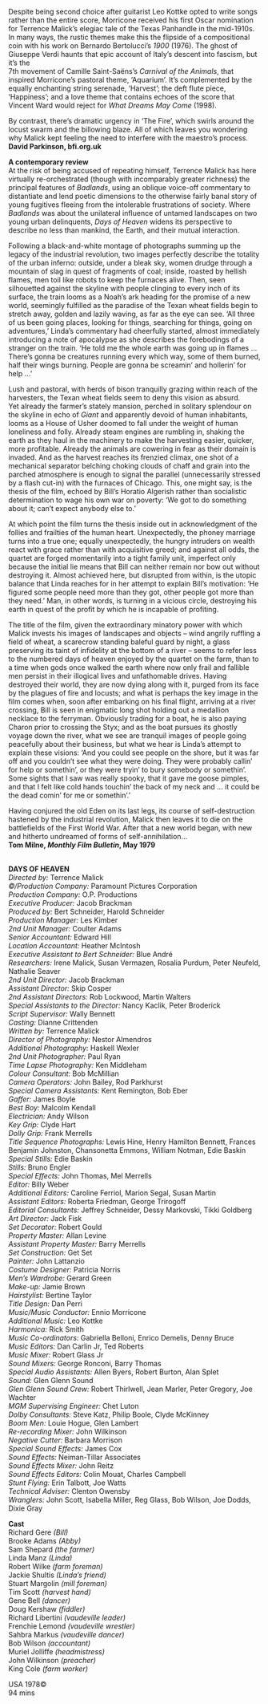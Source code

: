 

Despite being second choice after guitarist Leo Kottke opted to write songs rather than the entire score, Morricone received his first Oscar nomination for Terrence Malick’s elegiac tale of the Texas Panhandle in the mid-1910s.  
In many ways, the rustic themes make this the flipside of a compositional coin with his work on Bernardo Bertolucci’s _1900_ (1976). The ghost of Giuseppe Verdi haunts that epic account of Italy’s descent into fascism, but it’s the  
7th movement of Camille Saint-Saëns’s _Carnival of the Animals_, that inspired Morricone’s pastoral theme, ‘Aquarium’. It’s complemented by the equally enchanting string serenade, ‘Harvest’; the deft flute piece, ‘Happiness’; and a love theme that contains echoes of the score that Vincent Ward would reject for _What Dreams May Come_ (1998).

By contrast, there’s dramatic urgency in ‘The Fire’, which swirls around the locust swarm and the billowing blaze. All of which leaves you wondering why Malick kept feeling the need to interfere with the maestro’s process.  
**David Parkinson, bfi.org.uk**

**A contemporary review**  
At the risk of being accused of repeating himself, Terrence Malick has here virtually re-orchestrated (though with incomparably greater richness) the principal features of _Badlands_, using an oblique voice-off commentary to distantiate and lend poetic dimensions to the otherwise fairly banal story of young fugitives fleeing from the intolerable frustrations of society. Where _Badlands_ was about the unilateral influence of untamed landscapes on two young urban delinquents, _Days of Heaven_ widens its perspective to describe no less than mankind, the Earth, and their mutual interaction.

Following a black-and-white montage of photographs summing up the legacy of the industrial revolution, two images perfectly describe the totality of the urban inferno: outside, under a bleak sky, women drudge through a mountain of slag in quest of fragments of coal; inside, roasted by hellish flames, men toil like robots to keep the furnaces alive. Then, seen silhouetted against the skyline with people clinging to every inch of its surface, the train looms as a Noah’s ark heading for the promise of a new world, seemingly fulfilled as the paradise of the Texan wheat fields begin to stretch away, golden and lazily waving, as far as the eye can see. ‘All three of us been going places, looking for things, searching for things, going on adventures,’ Linda’s commentary had cheerfully started, almost immediately introducing a note of apocalypse as she describes the forebodings of a stranger on the train. ‘He told me the whole earth was going up in flames ... There’s gonna be creatures running every which way, some of them burned, half their wings burning. People are gonna be screamin’ and hollerin’ for help ...’

Lush and pastoral, with herds of bison tranquilly grazing within reach of the harvesters, the Texan wheat fields seem to deny this vision as absurd.  
Yet already the farmer’s stately mansion, perched in solitary splendour on the skyline in echo of _Giant_ and apparently devoid of human inhabitants, looms as a House of Usher doomed to fall under the weight of human loneliness and folly. Already steam engines are rumbling in, shaking the earth as they haul in the machinery to make the harvesting easier, quicker, more profitable. Already the animals are cowering in fear as their domain is invaded. And as the harvest reaches its frenzied climax, one shot of a mechanical separator belching choking clouds of chaff and grain into the parched atmosphere is enough to signal the parallel (unnecessarily stressed by a flash cut-in) with the furnaces of Chicago. This, one might say, is the thesis of the film, echoed by Bill’s Horatio Algerish rather than socialistic determination to wage his own war on poverty: ‘We got to do something about it; can’t expect anybody else to.’

At which point the film turns the thesis inside out in acknowledgment of the follies and frailties of the human heart. Unexpectedly, the phoney marriage turns into a true one; equally unexpectedly, the hungry intruders on wealth react with grace rather than with acquisitive greed; and against all odds, the quartet are forged momentarily into a tight family unit, imperfect only because the initial lie means that Bill can neither remain nor bow out without destroying it. Almost achieved here, but disrupted from within, is the utopic balance that Linda reaches for in her attempt to explain Bill’s motivation: ‘He figured some people need more than they got, other people got more than they need.’  Man, in other words, is turning in a vicious circle, destroying his earth in quest of the profit by which he is incapable of profiting.

The title of the film, given the extraordinary minatory power with which Malick invests his images of landscapes and objects – wind angrily ruffling a field of wheat, a scarecrow standing baleful guard by night, a glass preserving its taint of infidelity at the bottom of a river – seems to refer less to the numbered days of heaven enjoyed by the quartet on the farm, than to a time when gods once walked the earth where now only frail and fallible men persist in their illogical lives and unfathomable drives. Having destroyed their world, they are now dying along with it, purged from its face by the plagues of fire and locusts; and what is perhaps the key image in the film comes when, soon after embarking on his final flight, arriving at a river crossing, Bill is seen in enigmatic long shot holding out a medallion necklace to the ferryman. Obviously trading for a boat, he is also paying Charon prior to crossing the Styx; and as the boat pursues its ghostly voyage down the river, what we see are tranquil images of people going peacefully about their business, but what we hear is Linda’s attempt to explain these visions: ‘And you could see people on the shore, but it was far off and you couldn’t see what they were doing. They were probably callin’ for help or somethin’, or they were tryin’ to bury somebody or somethin’. Some sights that I saw was really spooky, that it gave me goose pimples, and that I felt like cold hands touchin’ the back of my neck and ... it could be the dead comin’ for me or somethin’.’

Having conjured the old Eden on its last legs, its course of self-destruction hastened by the industrial revolution, Malick then leaves it to die on the battlefields of the First World War. After that a new world began, with new and hitherto undreamed of forms of self-annihilation...  
**Tom Milne, _Monthly Film Bulletin_, May 1979**
<br><br>

**DAYS OF HEAVEN**<br>
_Directed by:_ Terrence Malick<br>
_©/Production Company:_  Paramount Pictures Corporation<br>
_Production Company:_ O.P. Productions<br>
_Executive Producer:_ Jacob Brackman<br>
_Produced by:_ Bert Schneider, Harold Schneider<br>
_Production Manager:_ Les Kimber<br>
_2nd Unit Manager:_ Coulter Adams<br>
_Senior Accountant:_ Edward Hill<br>
_Location Accountant:_ Heather McIntosh<br>
_Executive Assistant to Bert Schneider:_ Blue André<br>
_Researchers:_ Irene Malick, Susan Vermazen, Rosalia Purdum, Peter Neufeld, Nathalie Seaver<br>
_2nd Unit Director:_ Jacob Brackman<br>
_Assistant Director:_ Skip Cosper<br>
_2nd Assistant Directors:_ Rob Lockwood, Martin Walters<br>
_Special Assistants to the Director:_ Nancy Kaclik, Peter Broderick<br>
_Script Supervisor:_ Wally Bennett<br>
_Casting:_ Dianne Crittenden<br>
_Written by:_ Terrence Malick<br>
_Director of Photography:_ Nestor Almendros<br>
_Additional Photography:_ Haskell Wexler<br>
_2nd Unit Photographer:_ Paul Ryan<br>
_Time Lapse Photography:_ Ken Middleham<br>
_Colour Consultant:_ Bob McMillian<br>
_Camera Operators:_ John Bailey, Rod Parkhurst<br>
_Special Camera Assistants:_ Kent Remington, Bob Eber<br>
_Gaffer:_ James Boyle<br>
_Best Boy:_ Malcolm Kendall<br>
_Electrician:_ Andy Wilson<br>
_Key Grip:_ Clyde Hart<br>
_Dolly Grip:_ Frank Merrells<br>
_Title Sequence Photographs:_  Lewis Hine, Henry Hamilton Bennett,  Frances Benjamin Johnston, Chansonetta Emmons, William Notman,  Edie Baskin<br>
_Special Stills:_ Edie Baskin<br>
_Stills:_ Bruno Engler<br>
_Special Effects:_ John Thomas, Mel Merrells<br>
_Editor:_ Billy Weber<br>
_Additional Editors:_ Caroline Ferriol, Marion Segal, Susan Martin<br>
_Assistant Editors:_ Roberta Friedman,  George Trirogoff<br>
_Editorial Consultants:_ Jeffrey Schneider, Dessy Markovski, Tikki Goldberg<br>
_Art Director:_ Jack Fisk<br>
_Set Decorator:_ Robert Gould<br>
_Property Master:_ Allan Levine<br>
_Assistant Property Master:_ Barry Merrells<br>
_Set Construction:_ Get Set<br>
_Painter:_ John Lattanzio<br>
_Costume Designer:_ Patricia Norris<br>
_Men’s Wardrobe:_ Gerard Green<br>
_Make-up:_ Jamie Brown<br>
_Hairstylist:_ Bertine Taylor<br>
_Title Design:_ Dan Perri<br>
_Music/Music Conductor:_ Ennio Morricone<br>
_Additional Music:_ Leo Kottke<br>
_Harmonica:_ Rick Smith<br>
_Music Co-ordinators:_ Gabriella Belloni, Enrico Demelis, Denny Bruce<br>
_Music Editors:_ Dan Carlin Jr, Ted Roberts<br>
_Music Mixer:_ Robert Glass Jr<br>
_Sound Mixers:_ George Ronconi, Barry Thomas<br>
_Special Audio Assistants:_ Allen Byers, Robert Burton, Alan Splet<br>
_Sound:_ Glen Glenn Sound<br>
_Glen Glenn Sound Crew:_ Robert Thirlwell, Jean Marler, Peter Gregory, Joe Wachter<br>
_MGM Supervising Engineer:_ Chet Luton<br>
_Dolby Consultants:_ Steve Katz, Philip Boole, Clyde McKinney<br>
_Boom Men:_ Louie Hogue, Glen Lambert<br>
_Re-recording Mixer:_ John Wilkinson<br>
_Negative Cutter:_ Barbara Morrison<br>
_Special Sound Effects:_ James Cox<br>
_Sound Effects:_ Neiman-Tillar Associates<br>
_Sound Effects Mixer:_ John Reitz<br>
_Sound Effects Editors:_ Colin Mouat,  Charles Campbell<br>
_Stunt Flying:_ Erin Talbott, Joe Watts<br>
_Technical Adviser:_ Clenton Owensby<br>
_Wranglers:_ John Scott, Isabella Miller, Reg Glass, Bob Wilson, Joe Dodds, Dixie Gray<br>

**Cast**<br>
Richard Gere _(Bill)_<br>
Brooke Adams _(Abby)_<br>
Sam Shepard _(the farmer)_<br>
Linda Manz _(Linda)_<br>
Robert Wilke _(farm foreman)_<br>
Jackie Shultis _(Linda’s friend)_<br>
Stuart Margolin _(mill foreman)_<br>
Tim Scott _(harvest hand)_<br>
Gene Bell _(dancer)_<br>
Doug Kershaw _(fiddler)_<br>
Richard Libertini _(vaudeville leader)_<br>
Frenchie Lemond _(vaudeville wrestler)_<br>
Sahbra Markus _(vaudeville dancer)_<br>
Bob Wilson _(accountant)_<br>
Muriel Jolliffe _(headmistress)_<br>
John Wilkinson _(preacher)_<br>
King Cole _(farm worker)_<br>

USA 1978©<br>
94 mins
<br><br>
<!--stackedit_data:
eyJoaXN0b3J5IjpbLTQ1MjIzOTI1NV19
-->